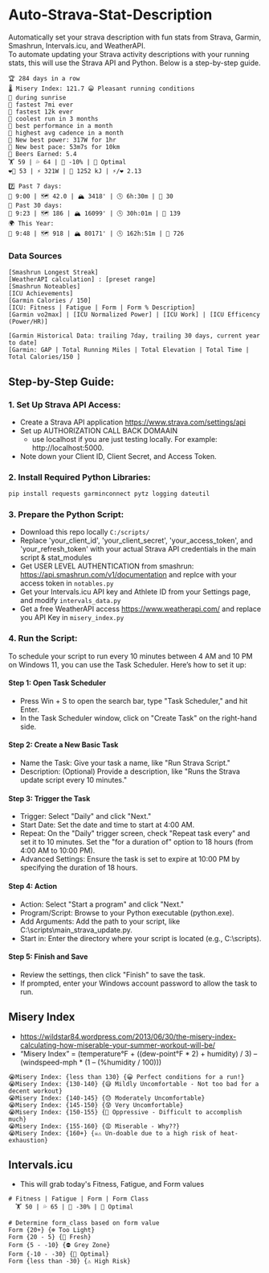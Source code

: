 # Auto-Strava-Stat-Description
Automatically set your strava description with fun stats from Strava, Garmin, Smashrun, Intervals.icu, and WeatherAPI.  
To automate updating your Strava activity descriptions with your running stats, this will use the Strava API and Python. Below is a step-by-step guide.
```
🏆 284 days in a row
🌡️ Misery Index: 121.7 😀 Pleasant running conditions
🏅 during sunrise
🏅 fastest 7mi ever
🏅 fastest 12k ever
🏅 coolest run in 3 months
🏅 best performance in a month
🏅 highest avg cadence in a month
🏅 New best power: 317W for 1hr
🏅 New best pace: 53m7s for 10km
🍺 Beers Earned: 5.4
🏋️ 59 | 💦 64 | 🗿 -10% | 🦾 Optimal
❤️‍🔥 53 | ⚡ 321W | 💼 1252 kJ | ⚡/❤️ 2.13

7️⃣ Past 7 days:
🏃 9:00 | 🗺️ 42.0 | 🏔️ 3418' | 🕓 6h:30m | 🍺 30
📅 Past 30 days:
🏃 9:23 | 🗺️ 186 | 🏔️ 16099' | 🕓 30h:01m | 🍺 139
🌍 This Year:
🏃 9:48 | 🗺️ 918 | 🏔️ 80171' | 🕓 162h:51m | 🍺 726
```
### Data Sources
```
[Smashrun Longest Streak] 
[WeatherAPI calculation] : [preset range] 
[Smashrun Noteables]
[ICU Achievements]
[Garmin Calories / 150] 
[ICU: Fitness | Fatigue | Form | Form % Description]
[Garmin vo2max] | [ICU Normalized Power] | [ICU Work] | [ICU Efficency (Power/HR)]

[Garmin Historical Data: trailing 7day, trailing 30 days, current year to date]
[Garmin: GAP | Total Running Miles | Total Elevation | Total Time | Total Calories/150 ]
```
## Step-by-Step Guide:
### 1. Set Up Strava API Access: 
* Create a Strava API application https://www.strava.com/settings/api
* Set up AUTHORIZATION CALL BACK DOMAAIN
  * use localhost if you are just testing locally. For example: http://localhost:5000.
* Note down your Client ID, Client Secret, and Access Token.

### 2. Install Required Python Libraries:
``` bash
pip install requests garminconnect pytz logging dateutil
```
### 3. Prepare the Python Script:
* Download this repo locally `C:/scripts/`
* Replace 'your_client_id', 'your_client_secret', 'your_access_token', and 'your_refresh_token' with your actual Strava API credentials in the main script & stat_modules
* Get USER LEVEL AUTHENTICATION from smashrun: https://api.smashrun.com/v1/documentation and replce with your access token in `notables.py`
* Get your Intervals.icu API key and Athlete ID from your Settings page, and modify `intervals_data.py`
* Get a free WeatherAPI access https://www.weatherapi.com/ and replace you API Key in `misery_index.py`

### 4. Run the Script:
To schedule your script to run every 10 minutes between 4 AM and 10 PM on Windows 11, you can use the Task Scheduler. Here’s how to set it up:
#### Step 1: Open Task Scheduler
  * Press Win + S to open the search bar, type "Task Scheduler," and hit Enter.
  * In the Task Scheduler window, click on "Create Task" on the right-hand side.
#### Step 2: Create a New Basic Task
  * Name the Task: Give your task a name, like "Run Strava Script."
  * Description: (Optional) Provide a description, like "Runs the Strava update script every 10 minutes."
#### Step 3: Trigger the Task
  * Trigger: Select "Daily" and click "Next."
  * Start Date: Set the date and time to start at 4:00 AM.
  * Repeat: On the "Daily" trigger screen, check "Repeat task every" and set it to 10 minutes. Set the "for a duration of" option to 18 hours (from 4:00 AM to 10:00 PM).
  * Advanced Settings: Ensure the task is set to expire at 10:00 PM by specifying the duration of 18 hours.
#### Step 4: Action
  * Action: Select "Start a program" and click "Next."
  * Program/Script: Browse to your Python executable (python.exe).
  * Add Arguments: Add the path to your script, like C:\scripts\main_strava_update.py.
  * Start in: Enter the directory where your script is located (e.g., C:\scripts).
#### Step 5: Finish and Save
  * Review the settings, then click "Finish" to save the task.
  * If prompted, enter your Windows account password to allow the task to run.

## Misery Index
* https://wildstar84.wordpress.com/2013/06/30/the-misery-index-calculating-how-miserable-your-summer-workout-will-be/
* “Misery Index” = (temperature°F + ((dew-point°F * 2) + humidity) / 3) – (windspeed-mph * (1 – (%humidity / 100)))
```
😭Misery Index: {less than 130} {😀 Perfect conditions for a run!}
😭Misery Index: {130-140} {😅 Mildly Uncomfortable - Not too bad for a decent workout}
😭Misery Index: {140-145} {😓 Moderately Uncomfortable}
😭Misery Index: {145-150} {😰 Very Uncomfortable}
😭Misery Index: {150-155} {🥵 Oppressive - Difficult to accomplish much}
😭Misery Index: {155-160} {😡 Miserable - Why??}
😭Misery Index: {160+} {☠️⚠️ Un-doable due to a high risk of heat-exhaustion}
```

## Intervals.icu
* This will grab today's Fitness, Fatigue, and Form values
```
# Fitness | Fatigue | Form | Form Class
  🏋️ 50 | 💦 65 | 🗿 -30% | 🦾 Optimal

# Determine form_class based on form value
Form {20+} {❄️ Too Light}
Form {20 - 5} {🏁 Fresh}
Form {5 - -10} {⛔ Grey Zone}
Form {-10 - -30} {🦾 Optimal}
Form {less than -30} {⚠️ High Risk}
```
